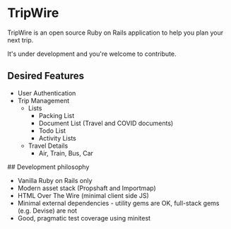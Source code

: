 # TripWire

TripWire is an open source Ruby on Rails application to help you plan your next trip.

It's under development and you're welcome to contribute.

## Desired Features

- User Authentication
- Trip Management
  - Lists
    - Packing List
    - Document List (Travel and COVID documents)
    - Todo List
    - Activity Lists
  - Travel Details
    - Air, Train, Bus, Car

## Development philosophy

- Vanilla Ruby on Rails only
- Modern asset stack (Propshaft and Importmap)
- HTML Over The Wire (minimal client side JS)
- Minimal external dependencies - utility gems are OK, full-stack gems (e.g. Devise) are not
- Good, pragmatic test coverage using minitest
